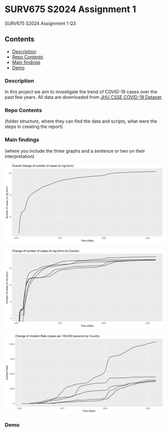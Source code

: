 # SURV675 S2024 Assignment 1
SURV675 S2024 Assignment 1 Q3


## Contents

- [Description](#description)
- [Repo Contents](#repo-contents)
- [Main findings](#main-findings)
- [Demo](#demo)



### Description

In this project we aim to investigate the trend of COVID-19 cases over the past few years. All data are downloaded from [JHU CSSE COVID-19 Dataset](https://github.com/CSSEGISandData/COVID-19/tree/master/csse_covid_19_data).


### Repo Contents 
(folder structure, where they can find the data and scripts, what were the steps in creating the report)




### Main findings 
(where you include the three graphs and a sentence or two on their interpretation)

![Alt text](fig1.jpeg)

![Alt text](fig2.jpeg)

![Alt text](fig3.jpeg)



### Demo



